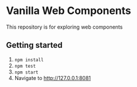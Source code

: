 # Vanilla Web Components

This repository is for exploring web components

## Getting started

1. `npm install`
1. `npm test`
1. `npm start`
1. Navigate to http://127.0.0.1:8081
